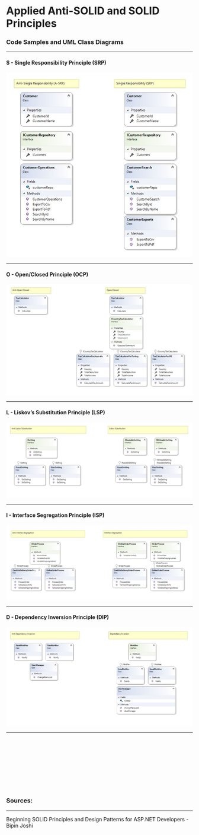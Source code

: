 
# Applied Anti-SOLID and SOLID Principles
### Code Samples and UML Class Diagrams
-----------
#### S - Single Responsibility Principle (SRP) <br />

![srp](https://github.com/BilgesPage/SOLID-Principles/blob/master/SOLID_Principles/Single_Responsibility/srp.JPG?raw=true "Single Responsibility Principle")

------

#### O - Open/Closed Principle (OCP) <br />

![srp](https://github.com/BilgesPage/SOLID-Principles/blob/master/SOLID_Principles/Open_Closed/ocp.JPG?raw=true "Open/Closed Principle")

-----

#### L - Liskov’s Substitution Principle (LSP) <br />

![srp](https://github.com/BilgesPage/SOLID-Principles/blob/master/SOLID_Principles/Liskov_Substitution/lsp.JPG?raw=true "Liskov's Substitution Principle")

----

#### I - Interface Segregation Principle (ISP) <br />

![srp](https://github.com/BilgesPage/SOLID-Principles/blob/master/SOLID_Principles/Interface_Segregation/isp.JPG?raw=true "Interface Segregation Principle")

-----

#### D - Dependency Inversion Principle (DIP)<br />

![srp](https://github.com/BilgesPage/SOLID-Principles/blob/master/SOLID_Principles/Dependency_Inversion/dip.JPG?raw=true "Dependency Inversion Principle")

--------

<br /><br /><br /><br /><br /><br /><br /><br />
### Sources:
-------------
Beginning SOLID Principles and Design Patterns for ASP.NET Developers - Bipin Joshi

